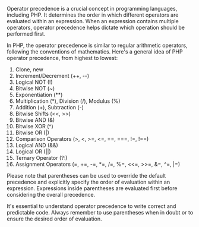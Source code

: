 Operator precedence is a crucial concept in programming languages, including PHP. It determines the order in which different operators are evaluated within an expression. When an expression contains multiple operators, operator precedence helps dictate which operation should be performed first.

In PHP, the operator precedence is similar to regular arithmetic operators, following the conventions of mathematics. Here's a general idea of PHP operator precedence, from highest to lowest:

1. Clone, new
2. Increment/Decrement (++, --)
3. Logical NOT (!)
4. Bitwise NOT (~)
5. Exponentiation (**)
6. Multiplication (*), Division (/), Modulus (%)
7. Addition (+), Subtraction (-)
8. Bitwise Shifts (<<, >>)
9. Bitwise AND (&)
10. Bitwise XOR (^)
11. Bitwise OR (|)
12. Comparison Operators (>, <, >=, <=, ==, ===, !=, !==)
13. Logical AND (&&)
14. Logical OR (||)
15. Ternary Operator (?:)
16. Assignment Operators (=, +=, -=, *=, /=, %=, <<=, >>=, &=, ^=, |=)

Please note that parentheses can be used to override the default precedence and explicitly specify the order of evaluation within an expression. Expressions inside parentheses are evaluated first before considering the overall precedence.

It's essential to understand operator precedence to write correct and predictable code. Always remember to use parentheses when in doubt or to ensure the desired order of evaluation.
